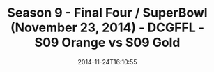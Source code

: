 ---
title: Season 9 - Final Four / SuperBowl (November 23, 2014) - DCGFFL - S09 Orange
  vs S09 Gold
teams-score:
- team: _teams/s09-orange.md
  score: 42
- team: _teams/s09-gold.md
  score: 24
mvp: Matt Caszatt (Orange), Miles Simpson (Gold)
game-ball: N/A
sportsperson: ''
season: 9
week: 0
date: '2014-11-24T16:10:55'
pageid: season-9-final-four-superbowl-4464-vs-4457
---